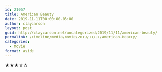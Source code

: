 ```yaml
---
id: 21057
title: American Beauty
date: 2019-11-11T00:00:00-06:00
author: claycarson
layout: post
guid: http://claycarson.net/uncategorized/2019/11/11/american-beauty/
permalink: /timeline/media/movie/2019/11/11/american-beauty/
categories:
  - Movie
format: aside
---
```

<div class="media-details"></div>

<div class="media-creator"></div>

<div class="media-rating">★★★☆☆</div>